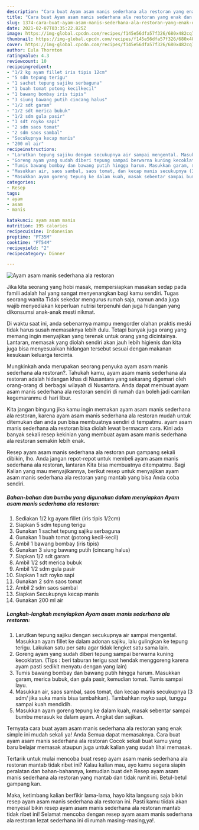 ```yaml
---
description: "Cara buat Ayam asam manis sederhana ala restoran yang enak dan Mudah Dibuat"
title: "Cara buat Ayam asam manis sederhana ala restoran yang enak dan Mudah Dibuat"
slug: 1374-cara-buat-ayam-asam-manis-sederhana-ala-restoran-yang-enak-dan-mudah-dibuat
date: 2021-02-07T03:35:22.825Z
image: https://img-global.cpcdn.com/recipes/f145e56dfa57f326/680x482cq70/ayam-asam-manis-sederhana-ala-restoran-foto-resep-utama.jpg
thumbnail: https://img-global.cpcdn.com/recipes/f145e56dfa57f326/680x482cq70/ayam-asam-manis-sederhana-ala-restoran-foto-resep-utama.jpg
cover: https://img-global.cpcdn.com/recipes/f145e56dfa57f326/680x482cq70/ayam-asam-manis-sederhana-ala-restoran-foto-resep-utama.jpg
author: Eula Thornton
ratingvalue: 4.3
reviewcount: 10
recipeingredient:
- "1/2 kg ayam fillet iris tipis 12cm"
- "5 sdm tepung terigu"
- "1 sachet tepung sajiku serbaguna"
- "1 buah tomat potong kecilkecil"
- "1 bawang bombay iris tipis"
- "3 siung bawang putih cincang halus"
- "1/2 sdt garam"
- "1/2 sdt merica bubuk"
- "1/2 sdm gula pasir"
- "1 sdt royko sapi"
- "2 sdm saos tomat"
- "2 sdm saos sambal"
- "Secukupnya kecap manis"
- "200 ml air"
recipeinstructions:
- "Larutkan tepung sajiku dengan secukupnya air sampai mengental. Masukkan ayam fillet ke dalam adonan sajiku, lalu gulingkan ke tepung terigu. Lakukan satu per satu agar tidak lengket satu sama lain."
- "Goreng ayam yang sudah diberi tepung sampai berwarna kuning kecoklatan. (Tips : beri taburan terigu saat hendak menggoreng karena ayam pasti sedikit menyatu dengan yang lain)"
- "Tumis bawang bombay dan bawang putih hingga harum. Masukkan garam, merica bubuk, dan gula pasir, kemudian tomat. Tumis sampai layu."
- "Masukkan air, saos sambal, saos tomat, dan kecap manis secukupnya (3 sdm/ jika suka manis bisa tambahkan). Tambahkan royko sapi, tunggu sampai kuah mendidih."
- "Masukkan ayam goreng tepung ke dalam kuah, masak sebentar sampai bumbu merasuk ke dalam ayam. Angkat dan sajikan."
categories:
- Resep
tags:
- ayam
- asam
- manis

katakunci: ayam asam manis 
nutrition: 195 calories
recipecuisine: Indonesian
preptime: "PT35M"
cooktime: "PT54M"
recipeyield: "2"
recipecategory: Dinner

---
```



![Ayam asam manis sederhana ala restoran](https://img-global.cpcdn.com/recipes/f145e56dfa57f326/680x482cq70/ayam-asam-manis-sederhana-ala-restoran-foto-resep-utama.jpg)

Jika kita seorang yang hobi masak, mempersiapkan masakan sedap pada famili adalah hal yang sangat menyenangkan bagi kamu sendiri. Tugas seorang  wanita Tidak sekedar mengurus rumah saja, namun anda juga wajib menyediakan keperluan nutrisi terpenuhi dan juga hidangan yang dikonsumsi anak-anak mesti nikmat.

Di waktu  saat ini, anda sebenarnya mampu mengorder olahan praktis meski tidak harus susah memasaknya lebih dulu. Tetapi banyak juga orang yang memang ingin menyajikan yang terenak untuk orang yang dicintainya. Lantaran, memasak yang diolah sendiri akan jauh lebih higienis dan kita juga bisa menyesuaikan hidangan tersebut sesuai dengan makanan kesukaan keluarga tercinta. 



Mungkinkah anda merupakan seorang penyuka ayam asam manis sederhana ala restoran?. Tahukah kamu, ayam asam manis sederhana ala restoran adalah hidangan khas di Nusantara yang sekarang digemari oleh orang-orang di berbagai wilayah di Nusantara. Anda dapat membuat ayam asam manis sederhana ala restoran sendiri di rumah dan boleh jadi camilan kegemaranmu di hari libur.

Kita jangan bingung jika kamu ingin memakan ayam asam manis sederhana ala restoran, karena ayam asam manis sederhana ala restoran mudah untuk ditemukan dan anda pun bisa membuatnya sendiri di tempatmu. ayam asam manis sederhana ala restoran bisa diolah lewat bermacam cara. Kini ada banyak sekali resep kekinian yang membuat ayam asam manis sederhana ala restoran semakin lebih enak.

Resep ayam asam manis sederhana ala restoran pun gampang sekali dibikin, lho. Anda jangan repot-repot untuk membeli ayam asam manis sederhana ala restoran, lantaran Kita bisa membuatnya ditempatmu. Bagi Kalian yang mau menyajikannya, berikut resep untuk menyajikan ayam asam manis sederhana ala restoran yang mantab yang bisa Anda coba sendiri.

<!--inarticleads1-->

##### Bahan-bahan dan bumbu yang digunakan dalam menyiapkan Ayam asam manis sederhana ala restoran:

1. Sediakan 1/2 kg ayam fillet (iris tipis 1/2cm)
1. Siapkan 5 sdm tepung terigu
1. Gunakan 1 sachet tepung sajiku serbaguna
1. Gunakan 1 buah tomat (potong kecil-kecil)
1. Ambil 1 bawang bombay (iris tipis)
1. Gunakan 3 siung bawang putih (cincang halus)
1. Siapkan 1/2 sdt garam
1. Ambil 1/2 sdt merica bubuk
1. Ambil 1/2 sdm gula pasir
1. Siapkan 1 sdt royko sapi
1. Gunakan 2 sdm saos tomat
1. Ambil 2 sdm saos sambal
1. Siapkan Secukupnya kecap manis
1. Gunakan 200 ml air




<!--inarticleads2-->

##### Langkah-langkah menyiapkan Ayam asam manis sederhana ala restoran:

1. Larutkan tepung sajiku dengan secukupnya air sampai mengental. Masukkan ayam fillet ke dalam adonan sajiku, lalu gulingkan ke tepung terigu. Lakukan satu per satu agar tidak lengket satu sama lain.
1. Goreng ayam yang sudah diberi tepung sampai berwarna kuning kecoklatan. (Tips : beri taburan terigu saat hendak menggoreng karena ayam pasti sedikit menyatu dengan yang lain)
1. Tumis bawang bombay dan bawang putih hingga harum. Masukkan garam, merica bubuk, dan gula pasir, kemudian tomat. Tumis sampai layu.
1. Masukkan air, saos sambal, saos tomat, dan kecap manis secukupnya (3 sdm/ jika suka manis bisa tambahkan). Tambahkan royko sapi, tunggu sampai kuah mendidih.
1. Masukkan ayam goreng tepung ke dalam kuah, masak sebentar sampai bumbu merasuk ke dalam ayam. Angkat dan sajikan.




Ternyata cara buat ayam asam manis sederhana ala restoran yang enak simple ini mudah sekali ya! Anda Semua dapat memasaknya. Cara buat ayam asam manis sederhana ala restoran Cocok sekali buat kamu yang baru belajar memasak ataupun juga untuk kalian yang sudah lihai memasak.

Tertarik untuk mulai mencoba buat resep ayam asam manis sederhana ala restoran mantab tidak ribet ini? Kalau kalian mau, ayo kamu segera siapin peralatan dan bahan-bahannya, kemudian buat deh Resep ayam asam manis sederhana ala restoran yang mantab dan tidak rumit ini. Betul-betul gampang kan. 

Maka, ketimbang kalian berfikir lama-lama, hayo kita langsung saja bikin resep ayam asam manis sederhana ala restoran ini. Pasti kamu tiidak akan menyesal bikin resep ayam asam manis sederhana ala restoran mantab tidak ribet ini! Selamat mencoba dengan resep ayam asam manis sederhana ala restoran lezat sederhana ini di rumah masing-masing,ya!.

